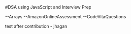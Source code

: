 #DSA using JavaScript and Interview Prep

--Arrays
--AmazonOnlineAssessment
--CodeVitaQuestions

test after contribution - jhagan
